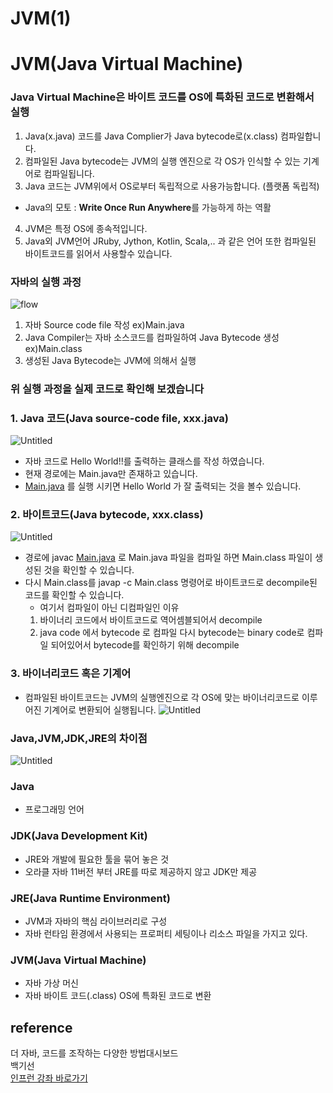 # JVM(1)

# JVM(Java Virtual Machine)

### Java Virtual Machine은 바이트 코드를 OS에 특화된 코드로 변환해서 실행

1. Java(x.java) 코드를 Java Complier가 Java bytecode로(x.class) 컴파일합니다.
2. 컴파일된 Java bytecode는 JVM의 실행 엔진으로  각 OS가 인식할 수 있는 기계어로 컴파일됩니다.
3. Java 코드는 JVM위에서 OS로부터 독립적으로 사용가능합니다. (플랫폼 독립적)
- Java의 모토 : **Write Once Run Anywhere**를 가능하게 하는 역활
4. JVM은 특정 OS에 종속적입니다.
5. Java외 JVM언어 JRuby, Jython, Kotlin, Scala,.. 과 같은 언어 또한 컴파일된 바이트코드를 읽어서 사용할수 있습니다.

### 자바의 실행 과정
![flow](https://user-images.githubusercontent.com/98242564/206935765-a756de09-b0be-461c-934d-03cb336cc778.png)
1. 자바 Source code file 작성 ex)Main.java
2. Java Compiler는 자바 소스코드를 컴파일하여 Java Bytecode 생성 ex)Main.class
3. 생성된 Java Bytecode는 JVM에 의해서 실행

### 위 실행 과정을 실제 코드로 확인해 보겠습니다

### 1. Java 코드(Java source-code file,  xxx.java)
![Untitled](https://user-images.githubusercontent.com/98242564/206935798-1d89461a-de0e-4c53-a57e-93efae27b447.png)
- 자바 코드로 Hello World!!를 출력하는 클래스를 작성 하였습니다.
- 현재 경로에는 Main.java만 존재하고 있습니다.
- [Main.java](http://Main.java) 를 실행 시키면 Hello World 가 잘 출력되는 것을 볼수 있습니다.

### 2. 바이트코드(Java bytecode, xxx.class)
![Untitled](https://user-images.githubusercontent.com/98242564/206935856-1be061ac-5dd0-4f50-923a-7fa2c294fb79.png)
- 경로에 javac [Main.java](http://Main.java) 로 Main.java 파일을 컴파일 하면 Main.class 파일이 생성된 것을 확인할 수 있습니다.
- 다시 Main.class를 javap -c Main.class 명령어로 바이트코드로 decompile된 코드를 확인할 수 있습니다.
    - 여기서 컴파일이 아닌 디컴파일인 이유
    1. 바이너리 코드에서 바이트코드로 역어셈블되어서 decompile
    2. java code 에서  bytecode 로 컴파일  다시 bytecode는 binary code로 컴파일 되어있어서 bytecode를 확인하기 위해 decompile

### 3. 바이너리코드 혹은 기계어

- 컴파일된 바이트코드는 JVM의 실행엔진으로 각 OS에 맞는 바이너리코드로 이루어진 기계어로 변환되어 실행됩니다.
![Untitled](https://user-images.githubusercontent.com/98242564/206935891-0038343e-8a3e-4c83-bf6c-555266e55777.png)
### Java,JVM,JDK,JRE의 차이점
![Untitled](https://user-images.githubusercontent.com/98242564/206935942-7dde381e-256e-4d26-b29e-56dae2eda233.png)
### Java

- 프로그래밍 언어

### JDK(Java Development Kit)

- JRE와 개발에 필요한 툴을 묶어 놓은 것
- 오라클 자바 11버전 부터 JRE를 따로 제공하지 않고 JDK만 제공

### JRE(Java Runtime Environment)

- JVM과 자바의 핵심 라이브러리로 구성
- 자바 런타임 환경에서 사용되는 프로퍼티 세팅이나 리소스 파일을 가지고 있다.

### JVM(Java Virtual Machine)

- 자바 가상 머신
- 자바 바이트 코드(.class) OS에 특화된 코드로 변환

## reference 
더 자바, 코드를 조작하는 다양한 방법대시보드  
백기선   
[인프런 강좌 바로가기](https://www.inflearn.com/course/the-java-code-manipulation)